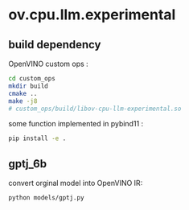 # ov.cpu.llm.experimental

## build dependency
OpenVINO custom ops : 
```bash
cd custom_ops
mkdir build
cmake ..
make -j8
# custom_ops/build/libov-cpu-llm-experimental.so
```

some function implemented in pybind11 :
```bash
pip install -e .
```
## gptj_6b

convert orginal model into OpenVINO IR:

```bash
python models/gptj.py
```